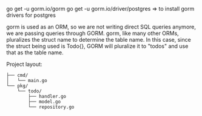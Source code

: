 go get -u gorm.io/gorm
go get -u gorm.io/driver/postgres
=> to install gorm drivers for postgres

gorm is used as an ORM, so we are not writing direct SQL queries anymore, we are passing queries through GORM.
gorm, like many other ORMs, pluralizes the struct name to determine the table name. In this case, since the struct being used is Todo{}, GORM will pluralize it to "todos" and use that as the table name. 

Project layout:
```
├── cmd/
│   └── main.go
└── pkg/
    └── todo/
        ├── handler.go
        ├── model.go
        └── repository.go
```